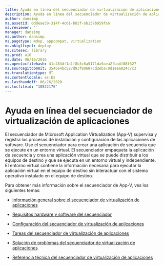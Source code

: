 ```yaml
---
title: Ayuda en línea del secuenciador de virtualización de aplicaciones
description: Ayuda en línea del secuenciador de virtualización de aplicaciones
author: dansimp
ms.assetid: 0ddeae59-314f-4c61-b85f-6b137b959fa6
ms.reviewer: ''
manager: dansimp
ms.author: dansimp
ms.pagetype: mdop, appcompat, virtualization
ms.mktglfcycl: deploy
ms.sitesec: library
ms.prod: w10
ms.date: 06/16/2016
ms.openlocfilehash: 41c453df1a1f8b3c6a5171da9aea2fba4f88f627
ms.sourcegitcommit: 354664bc527d93f80687cd2eba70d1eea024c7c3
ms.translationtype: MT
ms.contentlocale: es-ES
ms.lasthandoff: 06/26/2020
ms.locfileid: "10822170"
---
```

# Ayuda en línea del secuenciador de virtualización de aplicaciones


El secuenciador de Microsoft Application Virtualization (App-V) supervisa y registra los procesos de instalación y configuración de las aplicaciones de software. Use el secuenciador para crear una aplicación de secuencia que se ejecute en un entorno virtual. El secuenciador empaqueta la aplicación de secuencia y crea una aplicación virtual que se puede distribuir a los equipos de destino y que se ejecuta en un entorno virtual y independiente. El entorno virtual contiene la información necesaria para ejecutar la aplicación virtual en el equipo de destino sin interactuar con el sistema operativo instalado en el equipo de destino.

Para obtener más información sobre el secuenciador de App-V, vea los siguientes temas:

-   [Información general sobre el secuenciador de virtualización de aplicaciones](application-virtualization-sequencer-overview.md)

-   [Requisitos hardware y software del secuenciador](sequencer-hardware-and-software-requirements.md)

-   [Configuración del secuenciador de virtualización de aplicaciones](configuring-the-application-virtualization-sequencer.md)

-   [Tareas del secuenciador de virtualización de aplicaciones](tasks-for-the-application-virtualization-sequencer.md)

-   [Solución de problemas del secuenciador de virtualización de aplicaciones](troubleshooting-the-application-virtualization-sequencer.md)

-   [Referencia técnica del secuenciador de virtualización de aplicaciones](application-virtualization-sequencer-technical-reference-keep.md)

 

 





